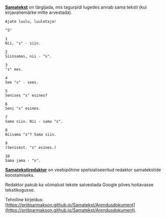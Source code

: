 **[Samatekst](https://et.wikipedia.org/wiki/Palindroom)** on tärgijada, mis tagurpidi lugedes annab sama teksti (kui kirjavahemärke mitte arvestada).

```
Ajate luulu, luuletaja!
```

```
"S"

1
Nii, "s" - siin.

2
Siinsamas, nii - "s".

3
"s" ees.

4
See "s" - sees.

5
Senises "s" esines?

6
Seni "s" esines.

7
Sama siin. Nii - sama "s".

8
Niisama "s"? Sama siin.

9
(Senisest. "s" esines.)

10
Sama jama - "s".
```

**[Samatekstiredaktor](https://priitparmakson.github.io/Samatekstiredaktor)** on veebipõhine spetsialiseeritud redaktor samatekstide koostamiseks.

Redaktor pakub ka võimalust tekste salvestada Google pilves hoitavasse tekstikogusse.

Tehniline kirjeldus: [https://priitparmakson.github.io/Samatekst/Arendusdokument](https://priitparmakson.github.io/Samatekst/Arendusdokument).